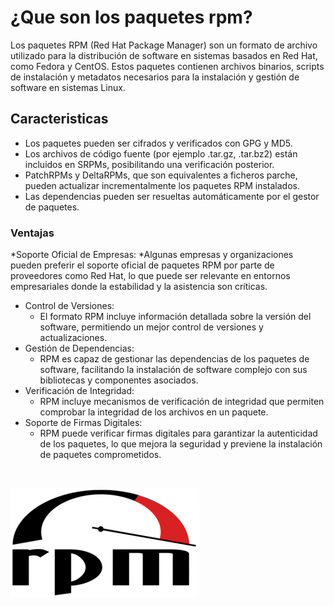 # ¿Que son los paquetes rpm?
Los paquetes RPM (Red Hat Package Manager) son un formato de archivo utilizado para la distribución de software en sistemas basados en Red Hat, como Fedora y CentOS. Estos paquetes contienen archivos binarios, scripts de instalación y metadatos necesarios para la instalación y gestión de software en sistemas Linux.
## Caracteristicas
* Los paquetes pueden ser cifrados y verificados con GPG y MD5.
* Los archivos de código fuente (por ejemplo .tar.gz, .tar.bz2) están incluidos en SRPMs, posibilitando una verificación posterior.
* PatchRPMs y DeltaRPMs, que son equivalentes a ficheros parche, pueden actualizar incrementalmente los paquetes RPM instalados.
* Las dependencias pueden ser resueltas automáticamente por el gestor de paquetes.
### Ventajas
*Soporte Oficial de Empresas:
 *Algunas empresas y organizaciones pueden preferir el soporte oficial de paquetes RPM por parte de proveedores como Red Hat, lo que puede ser relevante en entornos empresariales donde la estabilidad y la asistencia son críticas.
* Control de Versiones:
  * El formato RPM incluye información detallada sobre la versión del software, permitiendo un mejor control de versiones y actualizaciones.
* Gestión de Dependencias:
  * RPM es capaz de gestionar las dependencias de los paquetes de software, facilitando la instalación de software complejo con sus bibliotecas y componentes asociados.
* Verificación de Integridad:
  * RPM incluye mecanismos de verificación de integridad que permiten comprobar la integridad de los archivos en un paquete.
* Soporte de Firmas Digitales:
  * RPM puede verificar firmas digitales para garantizar la autenticidad de los paquetes, lo que mejora la seguridad y previene la instalación de paquetes comprometidos.
<br>

![rpm](../img/rpm.webp)

